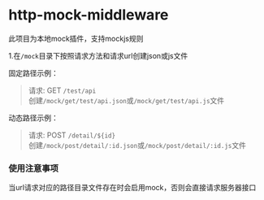 # http-mock-middleware

此项目为本地mock插件，支持mockjs规则

1.在`/mock`目录下按照请求方法和请求url创建json或js文件

固定路径示例：
> 请求: GET `/test/api`  
> 创建`/mock/get/test/api.json`或`/mock/get/test/api.js`文件

动态路径示例：

> 请求: POST `/detail/${id}`  
> 创建`/mock/post/detail/:id.json`或`/mock/post/detail/:id.js`文件

### 使用注意事项

当url请求对应的路径目录文件存在时会启用mock，否则会直接请求服务器接口